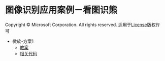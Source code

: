# 图像识别应用案例－看图识熊
Copyright © Microsoft Corporation. All rights reserved.
  适用于[License](./LICENSE.md)版权许可
  
- 微软-方案1
    - [教案](./微软-方案1/README.md)
    - [相关代码](./微软-方案1/src/)

